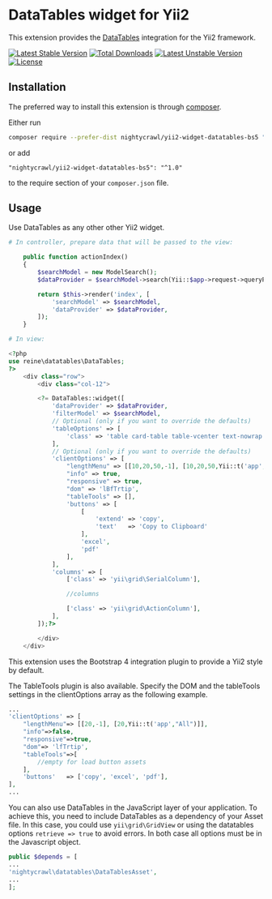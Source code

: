 DataTables widget for Yii2
===========================
This extension provides the [DataTables](https://github.com/DataTables/DataTables) integration for the Yii2 framework.

[![Latest Stable Version](https://poser.pugx.org/nightycrawl/yii2-widget-datatables-bs5/v/stable)](https://packagist.org/packages/nightycrawl/yii2-widget-datatables-bs5) [![Total Downloads](https://poser.pugx.org/nightycrawl/yii2-widget-datatables-bs5/downloads)](https://packagist.org/packages/nightycrawl/yii2-widget-datatables-bs5) [![Latest Unstable Version](https://poser.pugx.org/nightycrawl/yii2-widget-datatables-bs5/v/unstable)](https://packagist.org/packages/nightycrawl/yii2-widget-datatables-bs5) [![License](https://poser.pugx.org/nightycrawl/yii2-widget-datatables-bs5/license)](https://packagist.org/packages/nightycrawl/yii2-widget-datatables-bs5)

Installation
------------

The preferred way to install this extension is through [composer](http://getcomposer.org/download/).

Either run

```bash
composer require --prefer-dist nightycrawl/yii2-widget-datatables-bs5 "^1.0"
```

or add

```
"nightycrawl/yii2-widget-datatables-bs5": "^1.0"
```

to the require section of your `composer.json` file.

Usage
-----
Use DataTables as any other other Yii2 widget.

```php
# In controller, prepare data that will be passed to the view:

    public function actionIndex()
    {
        $searchModel = new ModelSearch();
        $dataProvider = $searchModel->search(Yii::$app->request->queryParams, $this->_pageSize);

        return $this->render('index', [
            'searchModel' => $searchModel,
            'dataProvider' => $dataProvider,
        ]);
    }

# In view:

<?php
use reine\datatables\DataTables;
?>
    <div class="row">
        <div class="col-12">

        <?= DataTables::widget([
            'dataProvider' => $dataProvider,
            'filterModel' => $searchModel,
            // Optional (only if you want to override the defaults)
            'tableOptions' => [
                'class' => 'table card-table table-vcenter text-nowrap datatable',
            ],
            // Optional (only if you want to override the defaults)
            'clientOptions' => [
                "lengthMenu" => [[10,20,50,-1], [10,20,50,Yii::t('app',"All")]],
                "info" => true,
                "responsive" => true, 
                "dom" => 'lBfTrtip',
                "tableTools" => [],
                'buttons' => [
                    [
                        'extend' => 'copy',
                        'text'   => 'Copy to Clipboard'
                    ],
                    'excel',
                    'pdf'
                ],
            ],
            'columns' => [
                ['class' => 'yii\grid\SerialColumn'],

                //columns

                ['class' => 'yii\grid\ActionColumn'],
            ],
        ]);?>

        </div>
    </div>
```
This extension uses the Bootstrap 4 integration plugin to provide a Yii2 style by default.

The TableTools plugin is also available. Specify the DOM and the tableTools settings in the clientOptions array as the following example.

```php
...
'clientOptions' => [
    "lengthMenu"=> [[20,-1], [20,Yii::t('app',"All")]],
    "info"=>false,
    "responsive"=>true, 
    "dom"=> 'lfTrtip',
    "tableTools"=>[
        //empty for load button assets
    ],
    'buttons'   => ['copy', 'excel', 'pdf'],
],
...
```

You can also use DataTables in the JavaScript layer of your application. To achieve this, you need to include DataTables as a dependency of your Asset file. In this case, you could use `yii\grid\GridView` or using the datatables options `retrieve => true` to avoid errors. In both case all options must be in the Javascript object.

```php
public $depends = [
...
'nightycrawl\datatables\DataTablesAsset',
...
];
```
